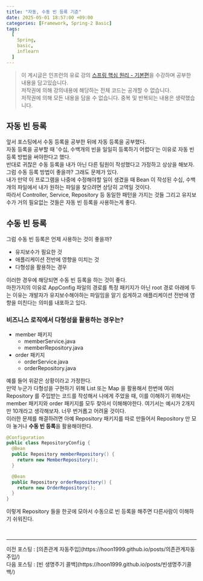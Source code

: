 ```yaml
---
title: "자동, 수동 빈 등록 기준"
date: 2025-05-01 18:57:00 +09:00
categories: [Framework, Spring-2 Basic]
tags:
  [
    Spring,
    basic,
    inflearn
  ]
---
```


> 이 게시글은 인프런의 유료 강의 [스프링 핵심 원리 - 기본편](https://www.inflearn.com/course/%EC%8A%A4%ED%94%84%EB%A7%81-%ED%95%B5%EC%8B%AC-%EC%9B%90%EB%A6%AC-%EA%B8%B0%EB%B3%B8%ED%8E%B8)을 수강하며 공부한 내용을 담고있습니다.<br>
> 저작권에 의해 강의내용에 해당하는 전체 코드는 공개할 수 없습니다. <br>
> 저작권에 의해 모든 내용을 담을 수 없습니다. 중복 및 반복되는 내용은 생략했습니다.<br>

## 자동 빈 등록
앞서 포스팅에서 수동 등록을 공부한 뒤에 자동 등록을 공부했다.<br>
자동 등록을 공부할 때 '수십, 수백개의 빈을 일일히 등록하기 어렵다'는 이유로 자동 빈 등록 방법을 써야한다고 했다.<br>
반대로 귀찮은 수동 등록을 내가 아닌 다른 팀원이 작성했다고 가정하고 상상을 해보자. 그럼 수동 등록 방법이 좋을까? 그래도 문제가 있다.<br>
내가 만약 이 프로그램을 나중에 수정해야할 일이 생겼을 때 Bean 이 작성된 수십, 수백개의 파일에서 내가 원하는 파일을 찾으려면 상당히 고역일 것이다.<br>
따라서 Controller, Service, Repository 등 동일한 패턴을 가지는 것들 그리고 유지보수가 거의 필요없는 것들은 자동 빈 등록을 사용하는게 좋다.<br>

## 수동 빈 등록
그럼 수동 빈 등록은 언제 사용하는 것이 좋을까?<br>

- 유지보수가 필요한 것
- 애플리케이션 전반에 영향을 미치는 것
- 다형성을 활용하는 경우

이러한 경우에 해당되면 수동 빈 등록을 하는 것이 좋다.<br>
마찬가지의 이유로 AppConfig 파일의 경로를 특정 패키지가 아닌 root 경로 아래에 두는 이유는 개발자가 유지보수해야하는 파일임을 알기 쉽게하고 애플리케이션 전반에 영향을 미친다는 의미를 내포하고 있다.<br>

### 비즈니스 로직에서 다형성을 활용하는 경우는?

- member 패키지
  - memberService.java
  - memberRepository.java
- order 패키지
  - orderService.java
  - orderRepository.java

예를 들어 위같은 상황이라고 가정한다.<br>
만약 누군가 다형성을 구현하기 위해 List 또는 Map 을 활용해서 한번에 여러 Repository 를 주입받는 코드를 작성해서 나에게 주었을 때, 이를 이해하기 위해서는 member 패키지와 order 패키지를 모두 찾아서 이해해야한다. 여기서는 예시가 2개지만 10개라고 생각해보자. 너무 번거롭고 어려울 것이다.<br>
이러한 문제를 해결하려면 아예 Repository 패키지를 따로 만들어서 Repository 만 모아 놓거나 **수동 빈 등록**을 활용해야한다.<br>

```java
@Configuration
public class RepositoryConfig {
  @Bean
  public Repository memberRepository() {
    return new MemberRepository();
  }

  @Bean
  public Repository orderRepository() {
    return new OrderRepository();
  }
}
```

이렇게 Repository 들을 한곳에 모아서 수동으로 빈 등록을 해주면 다른사람이 이해하기 쉬워진다.<br>

<br>
<hr>
이전 포스팅 : [의존관계 자동주입](https://hoon1999.github.io/posts/의존관계자동주입/)<br>
다음 포스팅 : [빈 생명주기 콜백](https://hoon1999.github.io/posts/빈생명주기콜백/)<br>